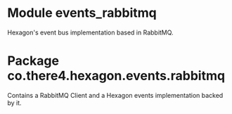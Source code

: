
# Module events_rabbitmq

Hexagon's event bus implementation based in RabbitMQ.

# Package co.there4.hexagon.events.rabbitmq

Contains a RabbitMQ Client and a Hexagon events implementation backed by it. 
